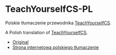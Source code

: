 # TeachYourselfCS-PL

Polskie tłumaczenie przewodnika [TeachYourselfCS](https://teachyourselfcs.com).

A Polish translation of [TeachYourselfCS](https://teachyourselfcs.com).

- [Original](https://teachyourselfcs.com)
- [Strona internetowa polskiego tłumaczenie](https://wiktor-rocks.github.io/TeachYourSelfCS-PL/)
